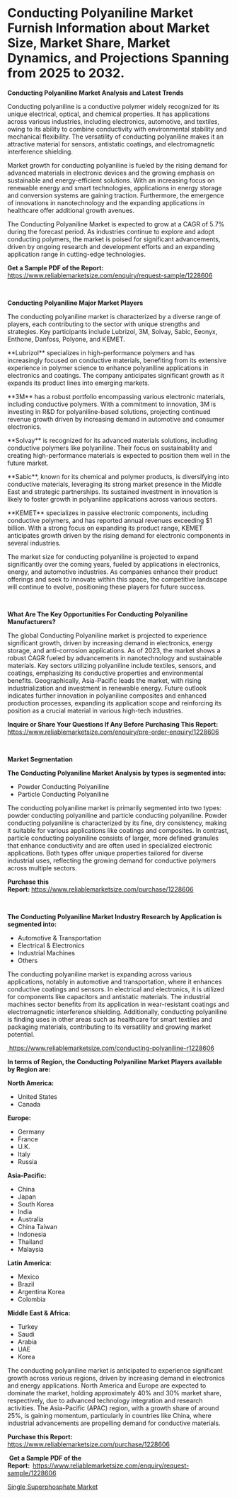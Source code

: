 <p><h1>Conducting Polyaniline Market Furnish Information about Market Size, Market Share, Market Dynamics, and Projections Spanning from 2025 to 2032.</h1></p><p><strong>Conducting Polyaniline Market Analysis and Latest Trends</strong></p>
<p><p>Conducting polyaniline is a conductive polymer widely recognized for its unique electrical, optical, and chemical properties. It has applications across various industries, including electronics, automotive, and textiles, owing to its ability to combine conductivity with environmental stability and mechanical flexibility. The versatility of conducting polyaniline makes it an attractive material for sensors, antistatic coatings, and electromagnetic interference shielding.</p><p>Market growth for conducting polyaniline is fueled by the rising demand for advanced materials in electronic devices and the growing emphasis on sustainable and energy-efficient solutions. With an increasing focus on renewable energy and smart technologies, applications in energy storage and conversion systems are gaining traction. Furthermore, the emergence of innovations in nanotechnology and the expanding applications in healthcare offer additional growth avenues.</p><p>The Conducting Polyaniline Market is expected to grow at a CAGR of 5.7% during the forecast period. As industries continue to explore and adopt conducting polymers, the market is poised for significant advancements, driven by ongoing research and development efforts and an expanding application range in cutting-edge technologies.</p></p>
<p><strong>Get a Sample PDF of the Report:&nbsp;</strong> <a href="https://www.reliablemarketsize.com/enquiry/request-sample/1228606?utm_campaign=3564&utm_medium=2&utm_source=Github&utm_content=ia&utm_term=01042025&utm_id=conducting-polyaniline">https://www.reliablemarketsize.com/enquiry/request-sample/1228606</a></p>
<p>&nbsp;</p>
<p><strong>Conducting Polyaniline Major Market Players</strong></p>
<p><p>The conducting polyaniline market is characterized by a diverse range of players, each contributing to the sector with unique strengths and strategies. Key participants include Lubrizol, 3M, Solvay, Sabic, Eeonyx, Enthone, Danfoss, Polyone, and KEMET.</p><p>**Lubrizol** specializes in high-performance polymers and has increasingly focused on conductive materials, benefiting from its extensive experience in polymer science to enhance polyaniline applications in electronics and coatings. The company anticipates significant growth as it expands its product lines into emerging markets.</p><p>**3M** has a robust portfolio encompassing various electronic materials, including conductive polymers. With a commitment to innovation, 3M is investing in R&D for polyaniline-based solutions, projecting continued revenue growth driven by increasing demand in automotive and consumer electronics.</p><p>**Solvay** is recognized for its advanced materials solutions, including conductive polymers like polyaniline. Their focus on sustainability and creating high-performance materials is expected to position them well in the future market.</p><p>**Sabic**, known for its chemical and polymer products, is diversifying into conductive materials, leveraging its strong market presence in the Middle East and strategic partnerships. Its sustained investment in innovation is likely to foster growth in polyaniline applications across various sectors.</p><p>**KEMET** specializes in passive electronic components, including conductive polymers, and has reported annual revenues exceeding $1 billion. With a strong focus on expanding its product range, KEMET anticipates growth driven by the rising demand for electronic components in several industries.</p><p>The market size for conducting polyaniline is projected to expand significantly over the coming years, fueled by applications in electronics, energy, and automotive industries. As companies enhance their product offerings and seek to innovate within this space, the competitive landscape will continue to evolve, positioning these players for future success.</p></p>
<p>&nbsp;</p>
<p><strong>What Are The Key Opportunities For Conducting Polyaniline Manufacturers?</strong></p>
<p><p>The global Conducting Polyaniline market is projected to experience significant growth, driven by increasing demand in electronics, energy storage, and anti-corrosion applications. As of 2023, the market shows a robust CAGR fueled by advancements in nanotechnology and sustainable materials. Key sectors utilizing polyaniline include textiles, sensors, and coatings, emphasizing its conductive properties and environmental benefits. Geographically, Asia-Pacific leads the market, with rising industrialization and investment in renewable energy. Future outlook indicates further innovation in polyaniline composites and enhanced production processes, expanding its application scope and reinforcing its position as a crucial material in various high-tech industries.</p></p>
<p><strong>Inquire or Share Your Questions If Any Before Purchasing This Report:</strong> <a href="https://www.reliablemarketsize.com/enquiry/pre-order-enquiry/1228606?utm_campaign=3564&utm_medium=2&utm_source=Github&utm_content=ia&utm_term=01042025&utm_id=conducting-polyaniline">https://www.reliablemarketsize.com/enquiry/pre-order-enquiry/1228606</a></p>
<p>&nbsp;</p>
<p><strong>Market Segmentation</strong></p>
<p><strong>The Conducting Polyaniline Market Analysis by types is segmented into:</strong></p>
<p><ul><li>Powder Conducting Polyaniline</li><li>Particle Conducting Polyaniline</li></ul></p>
<p><p>The conducting polyaniline market is primarily segmented into two types: powder conducting polyaniline and particle conducting polyaniline. Powder conducting polyaniline is characterized by its fine, dry consistency, making it suitable for various applications like coatings and composites. In contrast, particle conducting polyaniline consists of larger, more defined granules that enhance conductivity and are often used in specialized electronic applications. Both types offer unique properties tailored for diverse industrial uses, reflecting the growing demand for conductive polymers across multiple sectors.</p></p>
<p><strong>Purchase this Report:&nbsp;</strong><a href="https://www.reliablemarketsize.com/purchase/1228606?utm_campaign=3564&utm_medium=2&utm_source=Github&utm_content=ia&utm_term=01042025&utm_id=conducting-polyaniline">https://www.reliablemarketsize.com/purchase/1228606</a></p>
<p>&nbsp;</p>
<p><strong>The Conducting Polyaniline Market Industry Research by Application is segmented into:</strong></p>
<p><ul><li>Automotive & Transportation</li><li>Electrical & Electronics</li><li>Industrial Machines</li><li>Others</li></ul></p>
<p><p>The conducting polyaniline market is expanding across various applications, notably in automotive and transportation, where it enhances conductive coatings and sensors. In electrical and electronics, it is utilized for components like capacitors and antistatic materials. The industrial machines sector benefits from its application in wear-resistant coatings and electromagnetic interference shielding. Additionally, conducting polyaniline is finding uses in other areas such as healthcare for smart textiles and packaging materials, contributing to its versatility and growing market potential.</p></p>
<p><a href="https://www.reliablemarketsize.com/conducting-polyaniline-r1228606?utm_campaign=3564&utm_medium=2&utm_source=Github&utm_content=ia&utm_term=01042025&utm_id=conducting-polyaniline">&nbsp;https://www.reliablemarketsize.com/conducting-polyaniline-r1228606</a></p>
<p><strong>In terms of Region, the Conducting Polyaniline Market Players available by Region are:</strong></p>
<p>
    <p> <strong> North America: </strong>
        <ul>
            <li>United States</li>
            <li>Canada</li>
        </ul>
        </p> 
    <p> <strong> Europe: </strong>
        <ul>
            <li>Germany</li>
            <li>France</li>
            <li>U.K.</li>
            <li>Italy</li>
            <li>Russia</li>
        </ul>
        </p> 
    <p> <strong> Asia-Pacific: </strong>
        <ul>
            <li>China</li>
            <li>Japan</li>
            <li>South Korea</li>
            <li>India</li>
            <li>Australia</li>
            <li>China Taiwan</li>
            <li>Indonesia</li>
            <li>Thailand</li>
            <li>Malaysia</li>
        </ul>
        </p> 
    <p> <strong> Latin America: </strong>
        <ul>
            <li>Mexico</li>
            <li>Brazil</li>
            <li>Argentina Korea</li>
            <li>Colombia</li>
        </ul>
        </p> 
    <p> <strong> Middle East & Africa: </strong>
        <ul>
            <li>Turkey</li>
            <li>Saudi</li>
            <li>Arabia</li>
            <li>UAE</li>
            <li>Korea</li>
        </ul>
    </p>
    </p>
<p><p>The conducting polyaniline market is anticipated to experience significant growth across various regions, driven by increasing demand in electronics and energy applications. North America and Europe are expected to dominate the market, holding approximately 40% and 30% market share, respectively, due to advanced technology integration and research activities. The Asia-Pacific (APAC) region, with a growth share of around 25%, is gaining momentum, particularly in countries like China, where industrial advancements are propelling demand for conductive materials.</p></p>
<p><strong>Purchase this Report: </strong><a href="https://www.reliablemarketsize.com/purchase/1228606?utm_campaign=3564&utm_medium=2&utm_source=Github&utm_content=ia&utm_term=01042025&utm_id=conducting-polyaniline">https://www.reliablemarketsize.com/purchase/1228606</a></p>
<p>&nbsp;<strong>Get a Sample PDF of the Report:&nbsp;&nbsp;</strong><a href="https://www.reliablemarketsize.com/enquiry/request-sample/1228606?utm_campaign=3564&utm_medium=2&utm_source=Github&utm_content=ia&utm_term=01042025&utm_id=conducting-polyaniline">https://www.reliablemarketsize.com/enquiry/request-sample/1228606</a></p>
<p><strong></strong></p>
<p><p><a href="https://github.com/cachuhashieb/Market-Research-Report-List-1/blob/main/single-superphosphate-market.md?utm_campaign=3564&utm_medium=2&utm_source=Github&utm_content=ia&utm_term=01042025&utm_id=conducting-polyaniline">Single Superphosphate Market</a></p></p>